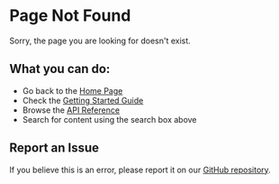 # Page Not Found

Sorry, the page you are looking for doesn't exist.

## What you can do:

- Go back to the [Home Page](/)
- Check the [Getting Started Guide](/guide/README.md)
- Browse the [API Reference](/api/README.md)
- Search for content using the search box above

## Report an Issue

If you believe this is an error, please report it on our [GitHub repository](https://github.com/Hexecoder/Hexemanual).